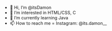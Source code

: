 - 👋 Hi, I’m @itsDamon
- 👀 I’m interested in HTML/CSS, C
- 🌱 I’m currently learning Java
- 📫 How to reach me = Instagram: @its.damon__
